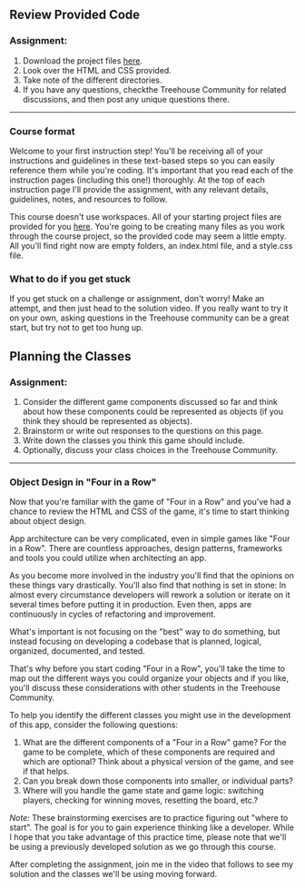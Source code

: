 ## Review Provided Code

### Assignment:

1. Download the project files [here](https://s3.amazonaws.com/treehouse-project-downloads/ObjectOrientedJavaScriptByExample.zip). 
2. Look over the HTML and CSS provided.
3. Take note of the different directories. 
4. If you have any questions, checkthe Treehouse Community for related discussions, and then post any unique questions there.

------

### Course format

Welcome to your first instruction step! You'll be receiving all of  your instructions and guidelines in these text-based steps so you can  easily reference them while you're coding. It's important that you read  each of the instruction pages (including this one!) thoroughly. At the  top of each instruction page I'll provide the assignment, with any  relevant details, guidelines, notes, and resources to follow.

This course doesn't use workspaces. All of your starting project files are provided for you [here](https://s3.amazonaws.com/treehouse-project-downloads/ObjectOrientedJavaScriptByExample.zip).  You're going to be creating many files as you work through the course  project, so the provided code may seem a little empty. All you'll find  right now are empty folders, an index.html file, and a style.css file.

### What to do if you get stuck

If you get stuck on a challenge or assignment, don't worry! Make an  attempt, and then just head to the solution video. If you really want to  try it on your own, asking questions in the Treehouse community can be a  great start, but try not to get too hung up. 



## Planning the Classes

### Assignment:

1. Consider the different game components discussed so far and think  about how these components could be represented as objects (if you think  they should be represented as objects).
2. Brainstorm or write out responses to the questions on this page.
3. Write down the classes you think this game should include.
4. Optionally, discuss your class choices in the Treehouse Community.

------

### Object Design in "Four in a Row"

Now that you're familiar with the game of "Four in a Row" and you've  had a chance to review the HTML and CSS of the game, it's time to start  thinking about object design.

App architecture can be very complicated, even in simple games like  "Four in a Row". There are countless approaches, design patterns,  frameworks and tools you could utilize when architecting an app. 

As you become more involved in the industry you'll find that the  opinions on these things vary drastically. You'll also find that nothing  is set in stone: In almost every circumstance developers will rework a  solution or iterate on it several times before putting it in production.  Even then, apps are continuously in cycles of refactoring and  improvement. 

What's important is not focusing on the "best" way to do something,  but instead focusing on developing a codebase that is planned, logical,  organized, documented, and tested. 

That's why before you start coding "Four in a Row", you'll take the  time to map out the different ways you could organize your objects and  if you like, you'll discuss these considerations with other students in  the Treehouse Community.

To help you identify the different classes you might use in the development of this app, consider the following questions:

1. What are the different components of a "Four in a Row" game? For the  game to be complete, which of these components are required and which  are optional? Think about a physical version of the game, and see if  that helps.
2. Can you break down those components into smaller, or individual parts?
3. Where will you handle the game state and game logic: switching players, checking for winning moves, resetting the board, etc.?

*Note:* These brainstorming exercises are to practice figuring  out "where to start". The goal is for you to gain experience thinking  like a developer. While I hope that you take advantage of this practice  time, please note that we'll be using a previously developed solution as  we go through this course.

After completing the assignment, join me in the video that follows to  see my solution and the classes we'll be using moving forward.